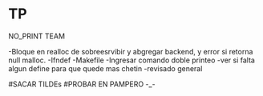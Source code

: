 # TP
NO_PRINT TEAM

-Bloque en realloc de sobreesrvibir y abgregar backend, y error si retorna null malloc.
-Ifndef
-Makefile
-Ingresar comando doble printeo
-ver si falta algun define para que quede mas chetin
-revisado general

#SACAR TILDEs
#PROBAR EN PAMPERO -_-
